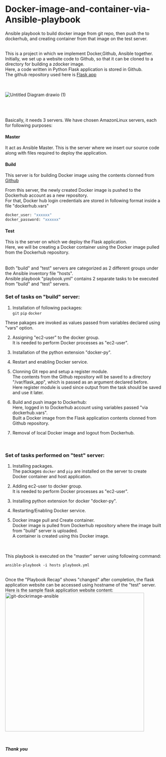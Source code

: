 # Docker-image-and-container-via-Ansible-playbook
Ansible playbook to build docker image from git repo, then push the to dockerhub, and creating container from that image on the test server.
</br>
</br>

This is a project in which  we implement Docker,Github, Ansible together.</br>
Initially, we set up a website code to Github, so that it can be cloned to a directory for building a zdocker image.</br>
Here, a code written in Python Flask application is stored in Github. </br>
The github repository used here is [Flask app](https://github.com/Haashmi-h/devops-flask)
</br>
</br>
</br>

![Untitled Diagram drawio (1)](https://user-images.githubusercontent.com/117455666/221378259-82a61d18-4487-4eb6-9f06-9da9fb66b1b8.png)


</br> </br> </br>
Basically, it needs 3 servers. We have chosen AmazonLinux servers, each for following purposes:

#### Master 
It act as Ansible Master. This is the server where we insert our source code along with files required to deploy the application.

#### Build
This server is for building Docker image using the contents clonned from [Github](https://github.com/Haashmi-h/devops-flask)

From this server, the newly created Docker image is pushed to the Dockerhub account as a new repository.</br>
For that, Docker hub login credentials are stored in following format inside a file "dockerhub.vars" 
```sh
docker_user: "xxxxxx"
docker_password: "xxxxxx"
```

#### Test
This is the server on which we deploy the Flask application. </br>
Here, we will be creating a Docker container using the Docker image pulled from the Dockerhub repository. </br>
</br>
</br>
Both "build" and "test" servers are categorized as 2 different groups under the Ansible inventory file "hosts". </br>
Ansible playbook "playbook.yml" contains 2 separate tasks to be executed from "build" and "test" servers.


### Set of tasks on "build" server:

1) Installation of following packages: </br>
 `git`
 `pip`
 `docker`

These pakages are invoked as values passed from variables declared using "vars" option.

2) Assigning "ec2-user" to the docker group. </br>
It is needed to perform Docker processes as "ec2-user".</br>

3) Installation of the python extension "docker-py".</br>

4) Restart and enabling Docker service. </br>

5) Clonning Git repo and setup a register module. </br>
The contents from the Github repository will be saved to a directory "/var/flask_app", which is passed as an argument declared before. </br>
Here register module is used since output from the task should be saved and use it later. </br>

6) Build and push image to Dockerhub: </br>
Here, logged in to Dockerhub account using variables passed "via dockerhub.vars". </br>
Built a Docker image from the Flask application contents clonned from Github repository.</br>

7) Removal of local Docker image and logout from Dockerhub.</br>
</br>

### Set of tasks performed on "test" server:

1) Installing packages. </br>
The packages `docker` and `pip` are installed on the server to create Docker container and host application.</br>

2) Adding ec2-user to docker group.</br>
It is needed to perform Docker processes as "ec2-user".</br>

3) Installing python extension for docker "docker-py".</br>

4) Restarting/Enabling Docker service.</br>

5) Docker image pull and Create container. </br>
Docker image is pulled from Dockerhub repository where the image built from "build" server is uploaded. </br>
A container is created using this Docker image. </br>
</br>
</br>
This playbook is executed on the "master" server using following command: </br>

`ansible-playbook -i hosts playbook.yml`

</br>
Once the "Playbook Recap" shows "changed" after completion, the flask application website can be accessed using hostname of the "test" server.</br>
Here is the sample flask application website content:</br>
<img width="448" alt="git-dockrimage-ansible" src="https://user-images.githubusercontent.com/117455666/221378435-c973be8f-3a85-4832-ae51-971ecae41b66.png">


</br>
</br>
</br>

***Thank you***

